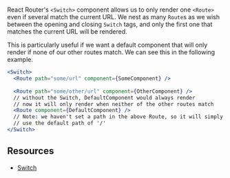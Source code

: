 # <Switch>

React Router's `<Switch>` component allows us to only render one
`<Route>` even if several match the current URL. We nest as many
`Route`s as we wish between the opening and closing `Switch` tags, and
only the first one that matches the current URL will be rendered.

This is particularly useful if we want a default component that will
only render if none of our other routes match. We can see this in the
following example.

```jsx
<Switch>
  <Route path="some/url" component={SomeComponent} />
  
  <Route path="some/other/url" component={OtherComponent} />
  // without the Switch, DefaultComponent would always render
  // now it will only render when neither of the other routes match
  <Route component={DefaultComponent} />
  // Note: we haven't set a path in the above Route, so it will simply
  // use the default path of '/'
</Switch>
```

## Resources

* [Switch](https://reacttraining.com/react-router/web/api/Switch)
